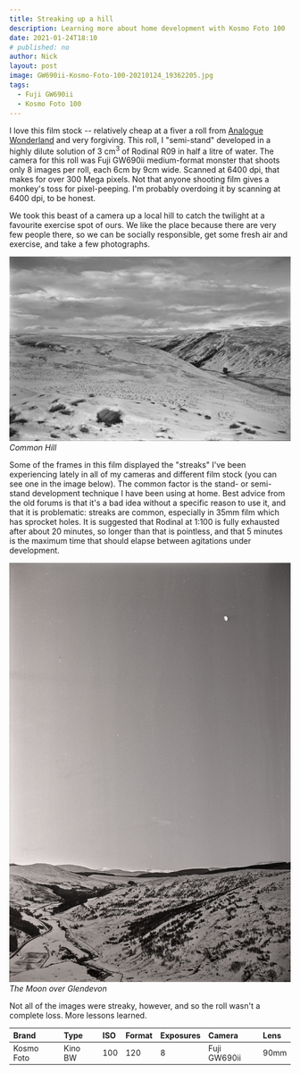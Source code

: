 ```yaml
---
title: Streaking up a hill
description: Learning more about home development with Kosmo Foto 100
date: 2021-01-24T18:10
# published: no
author: Nick
layout: post
image: GW690ii-Kosmo-Foto-100-20210124_19362205.jpg
tags:
  - Fuji GW690ii
  - Kosmo Foto 100
---
```

I love this film stock -- relatively cheap at a fiver a roll from [Analogue Wonderland](https://analoguewonderland.co.uk/) and very forgiving. This roll, I "semi-stand" developed in a highly dilute solution of 3 cm<sup>3</sup> of Rodinal R09 in half a litre of water. The camera for this roll was  Fuji GW690ii medium-format monster that shoots only 8 images per roll, each 6cm by 9cm wide. Scanned at 6400 dpi, that makes for over 300 Mega pixels. Not that anyone shooting film gives a monkey's toss for pixel-peeping. I'm probably overdoing it by scanning at 6400 dpi, to be honest.

We took this beast of a camera up a local hill to catch the twilight at a favourite exercise spot of ours. We like the place because there are very few people there, so we can be socially responsible, get some fresh air and exercise, and take a few photographs.

![](/img/GW690ii-Kosmo-Foto-100-20210124_18514011.jpg)
*Common Hill*

Some of the frames in this film displayed the "streaks" I've been experiencing lately in all of my cameras and different film stock (you can see one in the image below). The common factor is the stand- or semi-stand development technique I have been using at home. Best advice from the old forums is that it's a bad idea without a specific reason to use it, and that it is problematic: streaks are common, especially in 35mm film which has sprocket holes. It is suggested that Rodinal at 1:100 is fully exhausted after about 20 minutes, so longer than that is pointless, and that 5 minutes is the maximum time that should elapse between agitations under development.

![](/img/GW690ii-Kosmo-Foto-100-20210124_18460131.jpg)
*The Moon over Glendevon*

Not all of the images were streaky, however, and so the roll wasn't a complete loss. More lessons learned.

Brand|Type|ISO|Format|Exposures|Camera|Lens
:----|:---|:--|:-----|:--------|:-----|:----
Kosmo Foto|Kino BW|100|120|8|Fuji GW690ii|90mm
